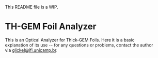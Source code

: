 This README file is a WIP.

# TH-GEM Foil Analyzer
This is an Optical Analyzer for Thick-GEM Foils. Here it is a basic explanation of its use -- for any questions or problems, contact the author via [glickel@ifi.unicamp.br](mailto:glickel@ifi.unicamp.br).
